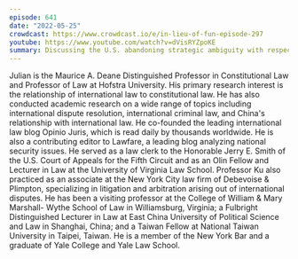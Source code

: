 ```yaml
---
episode: 641
date: "2022-05-25"
crowdcast: https://www.crowdcast.io/e/in-lieu-of-fun-episode-297
youtube: https://www.youtube.com/watch?v=dVisRYZpoKE
summary: Discussing the U.S. abandoning strategic ambiguity with respect to Taiwan
---
```

Julian is the Maurice A. Deane Distinguished Professor in Constitutional Law and Professor of Law at Hofstra University. His primary research interest is the relationship of international law to constitutional law. He has also conducted academic research on a wide range of topics including international dispute resolution, international criminal law, and China's relationship with international law. He co-founded the leading international law blog Opinio Juris, which is read daily by thousands worldwide. He is also a contributing editor to Lawfare, a leading blog analyzing national security issues. He served as a law clerk to the Honorable Jerry E. Smith of the U.S. Court of Appeals for the Fifth Circuit and as an Olin Fellow and Lecturer in Law at the University of Virginia Law School. Professor Ku also practiced as an associate at the New York City law firm of Debevoise & Plimpton, specializing in litigation and arbitration arising out of international disputes. He has been a visiting professor at the College of William & Mary Marshall- Wythe School of Law in Williamsburg, Virginia; a Fulbright Distinguished Lecturer in Law at East China University of Political Science and Law in Shanghai, China; and a Taiwan Fellow at National Taiwan University in Taipei, Taiwan. He is a member of the New York Bar and a graduate of Yale College and Yale Law School.

